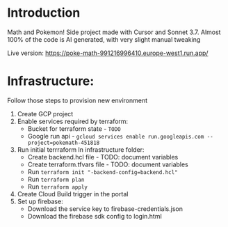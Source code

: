 # Introduction

Math and Pokemon!
Side project made with Cursor and Sonnet 3.7. Almost 100% of the code is AI generated, with very slight manual tweaking

Live version: https://poke-math-991216996410.europe-west1.run.app/

# Infrastructure:

Follow those steps to provision new environment

1. Create GCP project
2. Enable services required by terraform:
    - Bucket for terraform state - `TODO`
    - Google run api - `gcloud services enable run.googleapis.com --project=pokemath-451818`
3. Run initial terrraform
    In infrastructure folder:
    - Create backend.hcl file - TODO: document variables
    - Create terraform.tfvars file - TODO: document variables
    - Run `terraform init "-backend-config=backend.hcl"`
    - Run `terraform plan`
    - Run `terraform apply`
4. Create Cloud Build trigger in the portal
5. Set up firebase:
   - Download the service key to firebase-credentials.json
   - Download the firebase sdk config to login.html